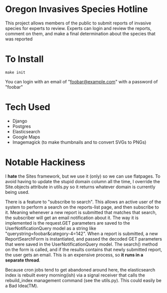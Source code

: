 # Oregon Invasives Species Hotline

This project allows members of the public to submit reports of invasive species for experts to review. Experts can login and review the reports, comment on them, and make a final determination about the species that was reported

# To Install

    make init

You can login with an email of "foobar@example.com" with a password of "foobar"

# Tech Used

- Django
- Postgres
- Elasticsearch
- Google Maps
- Imagemagick (to make thumbnails and to convert SVGs to PNGs)

# Notable Hackiness

I **hate** the Sites framework, but we use it (only) so we can use flatpages. To avoid having to update the stupid domain column all the time, I override the Site.objects attribute in utils.py so it returns whatever domain is currently being used.

There is a feature to "subscribe to search". This allows an active user of the system to perform a search on the reports-list page, and then subscribe to it. Meaning whenever a new report is submitted that matches that search, the subscriber will get an email notification about it. The way it is implemented is the request.GET parameters are saved to the UserNotificationQuery model as a string like "querystring=foobar&category-4=142". When a report is submitted, a new ReportSearchForm is instantiated, and passed the decoded GET parameters that were saved in the UserNotificationQuery model. The search() method on the form is called, and if the results contains that newly submitted report, the user gets an email. This is an expensive process, so **it runs in a separate thread**.

Because cron jobs tend to get abandoned around here, the elasticsearch index is rebuilt every morning(ish) via a signal receiver that calls the rebuild_index management command (see the utils.py). This could easily be a Bad Idea(TM).
